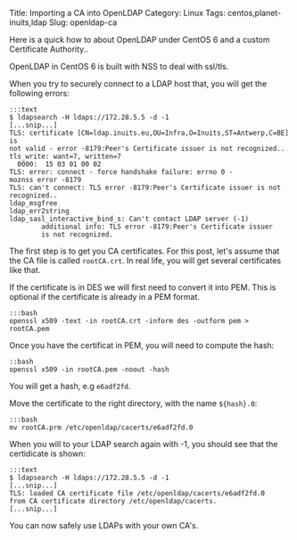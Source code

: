Title: Importing a CA into OpenLDAP
Category: Linux
Tags: centos,planet-inuits,ldap
Slug: openldap-ca


Here is a quick how to about OpenLDAP under CentOS 6 and a custom Certificate Authority..

OpenLDAP in CentOS 6 is built with NSS to deal with ssl/tls.

When you try to securely connect to a LDAP host that, you will get the following errors:

    :::text
    $ ldapsearch -H ldaps://172.28.5.5 -d -1
    [...snip...]
    TLS: certificate [CN=ldap.inuits.eu,OU=Infra,O=Inuits,ST=Antwerp,C=BE] is
    not valid - error -8179:Peer's Certificate issuer is not recognized..
    tls_write: want=7, written=7
      0000:  15 03 01 00 02
    TLS: error: connect - force handshake failure: errno 0 -
    moznss error -8179
    TLS: can't connect: TLS error -8179:Peer's Certificate issuer is not
    recognized..
    ldap_msgfree
    ldap_err2string
    ldap_sasl_interactive_bind_s: Can't contact LDAP server (-1)
            additional info: TLS error -8179:Peer's Certificate issuer
            is not recognized.


The first step is to get you CA certificates. For this post, let's assume that the CA file is called `rootCA.crt`. In real life, you will get several certificates like that.

If the certificate is in DES we will first need to convert it into PEM. This is optional if the certificate is already in a PEM format.

    :::bash
    openssl x509 -text -in rootCA.crt -inform des -outform pem > rootCA.pem

Once you have the certificat in PEM, you will need to compute the hash:

    ::bash
    openssl x509 -in rootCA.pem -noout -hash

You will get a hash, e.g `e6adf2fd`.

Move the certificate to the right directory, with the name `${hash}.0`:

    :::bash
    mv rootCA.prm /etc/openldap/cacerts/e6adf2fd.0

When you will to your LDAP search again with -1, you should see that the certidicate is shown:

    :::text
    $ ldapsearch -H ldaps://172.28.5.5 -d -1
    [...snip...]
    TLS: loaded CA certificate file /etc/openldap/cacerts/e6adf2fd.0
    from CA certificate directory /etc/openldap/cacerts.
    [...snip...]

You can now safely use LDAPs with your own CA's.
